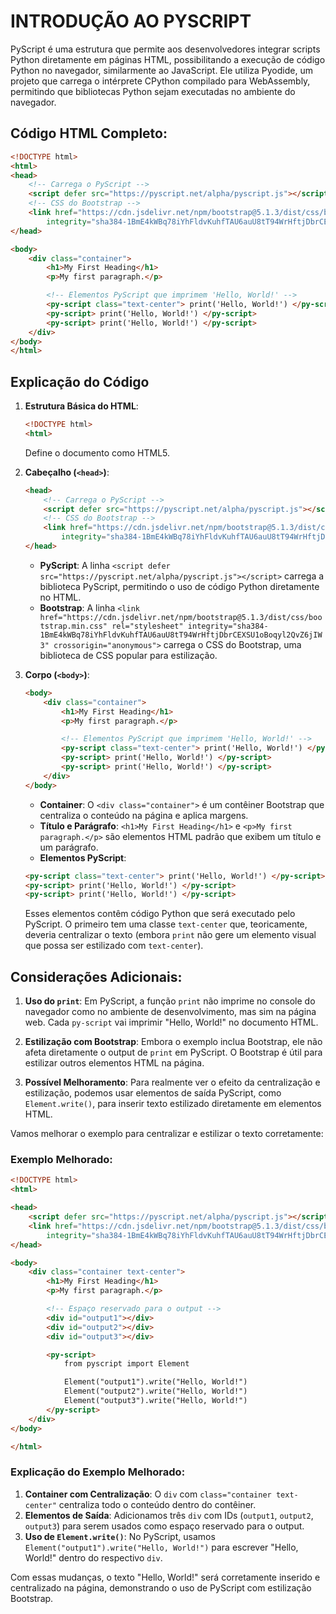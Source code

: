 # INTRODUÇÃO AO PYSCRIPT
PyScript é uma estrutura que permite aos desenvolvedores integrar scripts Python diretamente em páginas HTML, possibilitando a execução de código Python no navegador, similarmente ao JavaScript. Ele utiliza Pyodide, um projeto que carrega o intérprete CPython compilado para WebAssembly, permitindo que bibliotecas Python sejam executadas no ambiente do navegador.

## Código HTML Completo:
```html
<!DOCTYPE html>
<html>
<head>
    <!-- Carrega o PyScript -->
    <script defer src="https://pyscript.net/alpha/pyscript.js"></script>
    <!-- CSS do Bootstrap -->
    <link href="https://cdn.jsdelivr.net/npm/bootstrap@5.1.3/dist/css/bootstrap.min.css" rel="stylesheet"
        integrity="sha384-1BmE4kWBq78iYhFldvKuhfTAU6auU8tT94WrHftjDbrCEXSU1oBoqyl2QvZ6jIW3" crossorigin="anonymous">
</head>

<body>
    <div class="container">
        <h1>My First Heading</h1>
        <p>My first paragraph.</p>

        <!-- Elementos PyScript que imprimem 'Hello, World!' -->
        <py-script class="text-center"> print('Hello, World!') </py-script>
        <py-script> print('Hello, World!') </py-script>
        <py-script> print('Hello, World!') </py-script>
    </div>
</body>
</html>
```

## Explicação do Código
1. **Estrutura Básica do HTML**:
    ```html
    <!DOCTYPE html>
    <html>
    ```
    Define o documento como HTML5.

2. **Cabeçalho (`<head>`)**:
    ```html
    <head>
        <!-- Carrega o PyScript -->
        <script defer src="https://pyscript.net/alpha/pyscript.js"></script>
        <!-- CSS do Bootstrap -->
        <link href="https://cdn.jsdelivr.net/npm/bootstrap@5.1.3/dist/css/bootstrap.min.css" rel="stylesheet"
            integrity="sha384-1BmE4kWBq78iYhFldvKuhfTAU6auU8tT94WrHftjDbrCEXSU1oBoqyl2QvZ6jIW3" crossorigin="anonymous">
    </head>
    ```
    - **PyScript**: A linha `<script defer src="https://pyscript.net/alpha/pyscript.js"></script>` carrega a biblioteca PyScript, permitindo o uso de código Python diretamente no HTML.
    - **Bootstrap**: A linha `<link href="https://cdn.jsdelivr.net/npm/bootstrap@5.1.3/dist/css/bootstrap.min.css" rel="stylesheet" integrity="sha384-1BmE4kWBq78iYhFldvKuhfTAU6auU8tT94WrHftjDbrCEXSU1oBoqyl2QvZ6jIW3" crossorigin="anonymous">` carrega o CSS do Bootstrap, uma biblioteca de CSS popular para estilização.

3. **Corpo (`<body>`)**:
    ```html
    <body>
        <div class="container">
            <h1>My First Heading</h1>
            <p>My first paragraph.</p>

            <!-- Elementos PyScript que imprimem 'Hello, World!' -->
            <py-script class="text-center"> print('Hello, World!') </py-script>
            <py-script> print('Hello, World!') </py-script>
            <py-script> print('Hello, World!') </py-script>
        </div>
    </body>
    ```
    - **Container**: O `<div class="container">` é um contêiner Bootstrap que centraliza o conteúdo na página e aplica margens.
    - **Título e Parágrafo**: `<h1>My First Heading</h1>` e `<p>My first paragraph.</p>` são elementos HTML padrão que exibem um título e um parágrafo.
    - **Elementos PyScript**:
    ```html
    <py-script class="text-center"> print('Hello, World!') </py-script>
    <py-script> print('Hello, World!') </py-script>
    <py-script> print('Hello, World!') </py-script>
    ```
    Esses elementos contêm código Python que será executado pelo PyScript. O primeiro tem uma classe `text-center` que, teoricamente, deveria centralizar o texto (embora `print` não gere um elemento visual que possa ser estilizado com `text-center`).

## Considerações Adicionais:
1. **Uso do `print`**: Em PyScript, a função `print` não imprime no console do navegador como no ambiente de desenvolvimento, mas sim na página web. Cada `py-script` vai imprimir "Hello, World!" no documento HTML.

2. **Estilização com Bootstrap**: Embora o exemplo inclua Bootstrap, ele não afeta diretamente o output de `print` em PyScript. O Bootstrap é útil para estilizar outros elementos HTML na página.

3. **Possível Melhoramento**: Para realmente ver o efeito da centralização e estilização, podemos usar elementos de saída PyScript, como `Element.write()`, para inserir texto estilizado diretamente em elementos HTML.

Vamos melhorar o exemplo para centralizar e estilizar o texto corretamente:

### Exemplo Melhorado:
```html
<!DOCTYPE html>
<html>

<head>
    <script defer src="https://pyscript.net/alpha/pyscript.js"></script>
    <link href="https://cdn.jsdelivr.net/npm/bootstrap@5.1.3/dist/css/bootstrap.min.css" rel="stylesheet"
        integrity="sha384-1BmE4kWBq78iYhFldvKuhfTAU6auU8tT94WrHftjDbrCEXSU1oBoqyl2QvZ6jIW3" crossorigin="anonymous">
</head>

<body>
    <div class="container text-center">
        <h1>My First Heading</h1>
        <p>My first paragraph.</p>

        <!-- Espaço reservado para o output -->
        <div id="output1"></div>
        <div id="output2"></div>
        <div id="output3"></div>

        <py-script>
            from pyscript import Element

            Element("output1").write("Hello, World!")
            Element("output2").write("Hello, World!")
            Element("output3").write("Hello, World!")
        </py-script>
    </div>
</body>

</html>
```

### Explicação do Exemplo Melhorado:
1. **Container com Centralização**: O `div` com `class="container text-center"` centraliza todo o conteúdo dentro do contêiner.
2. **Elementos de Saída**: Adicionamos três `div` com IDs (`output1`, `output2`, `output3`) para serem usados como espaço reservado para o output.
3. **Uso de `Element.write()`**: No PyScript, usamos `Element("output1").write("Hello, World!")` para escrever "Hello, World!" dentro do respectivo `div`.

Com essas mudanças, o texto "Hello, World!" será corretamente inserido e centralizado na página, demonstrando o uso de PyScript com estilização Bootstrap.